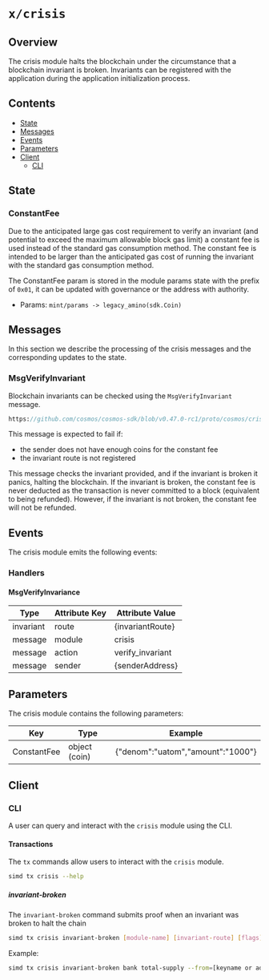 

# `x/crisis`

## Overview

The crisis module halts the blockchain under the circumstance that a blockchain
invariant is broken. Invariants can be registered with the application during the
application initialization process.

## Contents

* [State](#state)
* [Messages](#messages)
* [Events](#events)
* [Parameters](#parameters)
* [Client](#client)
    * [CLI](#cli)

## State

### ConstantFee

Due to the anticipated large gas cost requirement to verify an invariant (and
potential to exceed the maximum allowable block gas limit) a constant fee is
used instead of the standard gas consumption method. The constant fee is
intended to be larger than the anticipated gas cost of running the invariant
with the standard gas consumption method.

The ConstantFee param is stored in the module params state with the prefix of `0x01`,
it can be updated with governance or the address with authority.

* Params: `mint/params -> legacy_amino(sdk.Coin)`

## Messages

In this section we describe the processing of the crisis messages and the
corresponding updates to the state.

### MsgVerifyInvariant

Blockchain invariants can be checked using the `MsgVerifyInvariant` message.

```protobuf reference
https://github.com/cosmos/cosmos-sdk/blob/v0.47.0-rc1/proto/cosmos/crisis/v1beta1/tx.proto#L26-L42
```

This message is expected to fail if:

* the sender does not have enough coins for the constant fee
* the invariant route is not registered

This message checks the invariant provided, and if the invariant is broken it
panics, halting the blockchain. If the invariant is broken, the constant fee is
never deducted as the transaction is never committed to a block (equivalent to
being refunded). However, if the invariant is not broken, the constant fee will
not be refunded.

## Events

The crisis module emits the following events:

### Handlers

#### MsgVerifyInvariance

| Type      | Attribute Key | Attribute Value  |
| --------- | ------------- | ---------------- |
| invariant | route         | {invariantRoute} |
| message   | module        | crisis           |
| message   | action        | verify_invariant |
| message   | sender        | {senderAddress}  |

## Parameters

The crisis module contains the following parameters:

| Key         | Type          | Example                           |
| ----------- | ------------- | --------------------------------- |
| ConstantFee | object (coin) | {"denom":"uatom","amount":"1000"} |

## Client

### CLI

A user can query and interact with the `crisis` module using the CLI.

#### Transactions

The `tx` commands allow users to interact with the `crisis` module.

```bash
simd tx crisis --help
```

##### invariant-broken

The `invariant-broken` command submits proof when an invariant was broken to halt the chain

```bash
simd tx crisis invariant-broken [module-name] [invariant-route] [flags]
```

Example:

```bash
simd tx crisis invariant-broken bank total-supply --from=[keyname or address]
```
